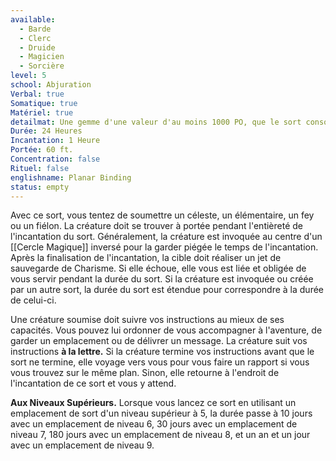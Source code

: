 ```yaml
---
available:
  - Barde
  - Clerc
  - Druide
  - Magicien
  - Sorcière
level: 5
school: Abjuration
Verbal: true
Somatique: true
Matériel: true
detailmat: Une gemme d'une valeur d'au moins 1000 PO, que le sort consomme
Durée: 24 Heures
Incantation: 1 Heure
Portée: 60 ft.
Concentration: false
Rituel: false
englishname: Planar Binding
status: empty
---
```

Avec ce sort, vous tentez de soumettre un céleste, un élémentaire, un fey ou un fiélon. La créature doit se trouver à portée pendant l'entièreté de l'incantation du sort. Généralement, la créature est invoquée au centre d'un [[Cercle Magique]] inversé pour la garder piégée le temps de l'incantation. Après la finalisation de l'incantation, la cible doit réaliser un jet de sauvegarde de Charisme. Si elle échoue, elle vous est liée et obligée de vous servir pendant la durée du sort. Si la créature est invoquée ou créée par un autre sort, la durée du sort est étendue pour correspondre à la durée de celui-ci.

Une créature soumise doit suivre vos instructions au mieux de ses capacités. Vous pouvez lui ordonner de vous accompagner à l'aventure, de garder un emplacement ou de délivrer un message. La créature suit vos instructions **à la lettre.** Si la créature termine vos instructions avant que le sort ne termine, elle voyage vers vous pour vous faire un rapport si vous vous trouvez sur le même plan. Sinon, elle retourne à l'endroit de l'incantation de ce sort et vous y attend.

**Aux Niveaux Supérieurs.** Lorsque vous lancez ce sort en utilisant un emplacement de sort d'un niveau supérieur à 5, la durée passe à 10 jours avec un emplacement de niveau 6, 30 jours avec un emplacement de niveau 7, 180 jours avec un emplacement de niveau 8, et un an et un jour avec un emplacement de niveau 9.
